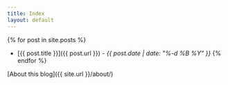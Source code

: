 ```yaml
---
title: Index
layout: default
---
```


{% for post in site.posts %}    
- [{{ post.title }}]({{ post.url }}) - *{{ post.date | date: "%-d %B %Y" }}*
{% endfor %}



[About this blog]({{ site.url }}/about/)
